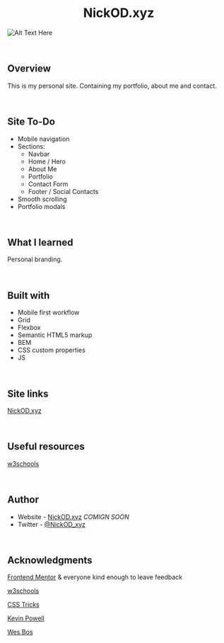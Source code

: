 <h1 align="center">NickOD.xyz </h1>

![Alt Text Here]()

<br>

## Overview

This is my personal site. Containing my portfolio, about me and contact.

<br>

## Site To-Do

- Mobile navigation
- Sections:
	- Navbar
	- Home / Hero
	- About Me
	- Portfolio
	- Contact Form
	- Footer / Social Contacts
- Smooth scrolling
- Portfolio modals

<br>

## What I learned

Personal branding.

<br>

## Built with

- Mobile first workflow
- Grid
- Flexbox
- Semantic HTML5 markup
- BEM
- CSS custom properties
- JS

<br>

## Site links

[NickOD.xyz](https://www.NickOD.xyz)

<br>

## Useful resources

[w3schools](https://www.w3schools.com/)

<br>

## Author

- Website - [NickOD.xyz](http://www.NickOD.xyz) <em>COMIGN SOON</em>
- Twitter - [@NickOD_xyz](https://twitter.com/NickOD_xyz)

<br>

## Acknowledgments

[Frontend Mentor](https://www.frontendmentor.io/) & everyone kind enough to leave feedback

[w3schools](https://www.w3schools.com/)

[CSS Tricks](https://css-tricks.com/)

[Kevin Powell](https://www.youtube.com/kepowob)

[Wes Bos](https://wesbos.com/)